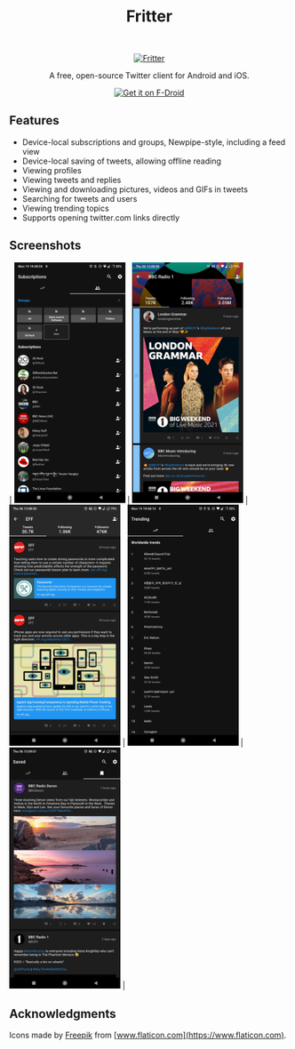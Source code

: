 <h1 align="center"> Fritter </h1> <br>
<p align="center">
  <a href="https://github.com/jonjomckay/fritter">
    <img alt="Fritter" title="Fritter" src="http://i.imgur.com/xmO9MTv.png" width="144">
  </a>
</p>

<p align="center">
  A free, open-source Twitter client for Android and iOS.
</p>

<p align="center">
  <a href="https://f-droid.org/packages/com.jonjomckay.fritter/">
    <img src="https://fdroid.gitlab.io/artwork/badge/get-it-on.png"
       alt="Get it on F-Droid"
       height="80">
   </a>
</p>

## Features

* Device-local subscriptions and groups, Newpipe-style, including a feed view
* Device-local saving of tweets, allowing offline reading
* Viewing profiles
* Viewing tweets and replies
* Viewing and downloading pictures, videos and GIFs in tweets
* Searching for tweets and users
* Viewing trending topics
* Supports opening twitter.com links directly

## Screenshots

| <img alt="Viewing groups and subscriptions" src="fastlane/metadata/android/en-US/images/phoneScreenshots/1.jpg" width="200"/> | <img alt="Viewing a profile" src="fastlane/metadata/android/en-US/images/phoneScreenshots/2.jpg" width="200"/> | <img alt="Tweet cards" src="fastlane/metadata/android/en-US/images/phoneScreenshots/3.jpg" width="200"/> | <img alt="Viewing trends" src="fastlane/metadata/android/en-US/images/phoneScreenshots/4.jpg" width="200"/> | <img alt="Viewing saved tweets" src="fastlane/metadata/android/en-US/images/phoneScreenshots/5.jpg" width="200"/> |

## Acknowledgments

Icons made by [Freepik](https://www.freepik.com) from [www.flaticon.com](https://www.flaticon.com).
